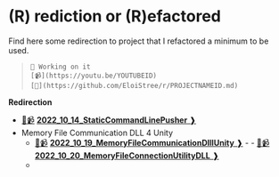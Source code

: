 # (R) rediction or (R)efactored

Find here some redirection to project that I refactored a minimum to be used. 

> `🚧 Working on it`   
> `[📹](https://youtu.be/YOUTUBEID)`   
> `[📙](https://github.com/EloiStree/r/PROJECTNAMEID.md)`   

**Redirection**
- [🚧📹](https://youtu.be/YOUTUBEID) [**2022_10_14_StaticCommandLinePusher** ❱](https://github.com/EloiStree/2022_10_14_StaticCommandLinePusher.git) 
- Memory File Communication DLL 4 Unity
  - [🚧📹](https://youtu.be/YOUTUBEID) [**2022_10_19_MemoryFileCommunicationDllIUnity** ❱](https://github.com/EloiStree/2022_10_14_StaticCommandLinePusher.git)   -     - [🚧📹](https://youtu.be/YOUTUBEID) [**2022_10_20_MemoryFileConnectionUtilityDLL** ❱](https://github.com/EloiStree/2022_10_20_MemoryFileConnectionUtilityDLL.git) 
  - 

